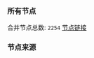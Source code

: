 ### 所有节点
合并节点总数: `2254`
[节点链接](https://raw.githubusercontent.com/rzhy1/11/master/sub/sub_merge_base64.txt)

### 节点来源
